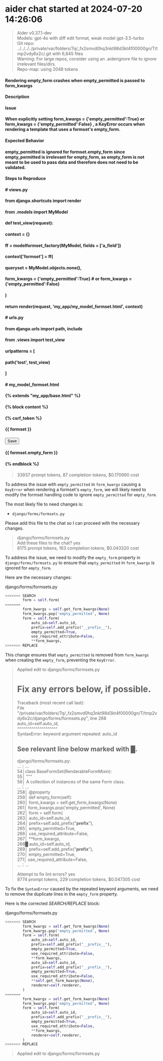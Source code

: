 
# aider chat started at 2024-07-20 14:26:06

> Aider v0.37.1-dev  
> Models: gpt-4o with diff edit format, weak model gpt-3.5-turbo  
> Git repo: ../../../../private/var/folders/7q/_fx2smvd0hq3nkt98d3kt4f00000gn/T/tmp2vdy6x2c/.git with 6,645 files  
> Warning: For large repos, consider using an .aiderignore file to ignore irrelevant files/dirs.  
> Repo-map: using 2048 tokens  

#### Rendering empty_form crashes when empty_permitted is passed to form_kwargs  
#### Description  
#### 	  
#### Issue  
#### When explicitly setting form_kwargs = {'empty_permitted':True} or form_kwargs = {'empty_permitted':False} , a KeyError occurs when rendering a template that uses a formset's empty_form.  
#### Expected Behavior  
#### empty_permitted is ignored for formset.empty_form since empty_permitted is irrelevant for empty_form, as empty_form is not meant to be used to pass data and therefore does not need to be validated.  
#### Steps to Reproduce  
#### # views.py  
#### from django.shortcuts import render  
#### from .models import MyModel  
#### def test_view(request):  
#### 	context = {}  
#### 	ff = modelformset_factory(MyModel, fields = ['a_field'])  
#### 	context['formset'] = ff(  
#### 		queryset = MyModel.objects.none(),  
#### 		form_kwargs = {'empty_permitted':True} # or form_kwargs = {'empty_permitted':False}  
#### 	)  
#### 	return render(request, 'my_app/my_model_formset.html', context)  
#### # urls.py  
#### from django.urls import path, include  
#### from .views import test_view  
#### urlpatterns = [  
#### 	path('test', test_view)  
#### ]  
#### # my_model_formset.html  
#### {% extends "my_app/base.html" %}  
#### {% block content %}  
#### <form id="my-form" method="post">  
####  {% csrf_token %}  
####  {{ formset }}  
####  <input type="submit" value="Save">  
#### </form>  
#### {{ formset.empty_form }}  
#### {% endblock %}  
> 33937 prompt tokens, 87 completion tokens, $0.170990 cost  

To address the issue with `empty_permitted` in `form_kwargs` causing a `KeyError` when rendering a formset's `empty_form`, we will likely need to modify the formset handling code to ignore `empty_permitted` for `empty_form`.

The most likely file to need changes is:
- `django/forms/formsets.py`

Please add this file to the chat so I can proceed with the necessary changes.

> django/forms/formsets.py  
> Add these files to the chat? yes  
> 8175 prompt tokens, 163 completion tokens, $0.043320 cost  

To address the issue, we need to modify the `empty_form` property in `django/forms/formsets.py` to ensure that `empty_permitted` in `form_kwargs` is ignored for `empty_form`.

Here are the necessary changes:

django/forms/formsets.py
```python
<<<<<<< SEARCH
        form = self.form(
=======
        form_kwargs = self.get_form_kwargs(None)
        form_kwargs.pop('empty_permitted', None)
        form = self.form(
            auto_id=self.auto_id,
            prefix=self.add_prefix("__prefix__"),
            empty_permitted=True,
            use_required_attribute=False,
            **form_kwargs,
>>>>>>> REPLACE
```

This change ensures that `empty_permitted` is removed from `form_kwargs` when creating the `empty_form`, preventing the `KeyError`.

> Applied edit to django/forms/formsets.py  
>  
> # Fix any errors below, if possible.  
>  
> Traceback (most recent call last):  
> File "/private/var/folders/7q/_fx2smvd0hq3nkt98d3kt4f00000gn/T/tmp2vdy6x2c/django/forms/formsets.py", line 268  
> auto_id=self.auto_id,  
> ^^^^^^^^^^^^^^^^^^^^  
> SyntaxError: keyword argument repeated: auto_id  
>  
> ## See relevant line below marked with █.  
>  
> django/forms/formsets.py:  
> ...⋮...  
> 54│class BaseFormSet(RenderableFormMixin):  
> 55│    """  
> 56│    A collection of instances of the same Form class.  
> ...⋮...  
> 258│    @property  
> 259│    def empty_form(self):  
> 260│        form_kwargs = self.get_form_kwargs(None)  
> 261│        form_kwargs.pop('empty_permitted', None)  
> 262│        form = self.form(  
> 263│            auto_id=self.auto_id,  
> 264│            prefix=self.add_prefix("__prefix__"),  
> 265│            empty_permitted=True,  
> 266│            use_required_attribute=False,  
> 267│            **form_kwargs,  
> 268█            auto_id=self.auto_id,  
> 269│            prefix=self.add_prefix("__prefix__"),  
> 270│            empty_permitted=True,  
> 271│            use_required_attribute=False,  
> ...⋮...  
>  
> Attempt to fix lint errors? yes  
> 8774 prompt tokens, 229 completion tokens, $0.047305 cost  

To fix the `SyntaxError` caused by the repeated keyword arguments, we need to remove the duplicate lines in the `empty_form` property.

Here is the corrected *SEARCH/REPLACE* block:

django/forms/formsets.py
```python
<<<<<<< SEARCH
        form_kwargs = self.get_form_kwargs(None)
        form_kwargs.pop('empty_permitted', None)
        form = self.form(
            auto_id=self.auto_id,
            prefix=self.add_prefix("__prefix__"),
            empty_permitted=True,
            use_required_attribute=False,
            **form_kwargs,
            auto_id=self.auto_id,
            prefix=self.add_prefix("__prefix__"),
            empty_permitted=True,
            use_required_attribute=False,
            **self.get_form_kwargs(None),
            renderer=self.renderer,
        )
=======
        form_kwargs = self.get_form_kwargs(None)
        form_kwargs.pop('empty_permitted', None)
        form = self.form(
            auto_id=self.auto_id,
            prefix=self.add_prefix("__prefix__"),
            empty_permitted=True,
            use_required_attribute=False,
            **form_kwargs,
            renderer=self.renderer,
        )
>>>>>>> REPLACE
```

> Applied edit to django/forms/formsets.py  
